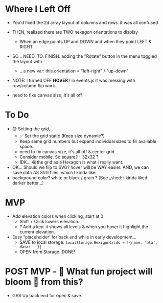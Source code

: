 # Where I Left Off 
- You'd fixed the 2d array layout of columns and rows. it was all confused
- THEN, realized there are TWO hexagon orientations to display
  - When an edge points UP and DOWN and when they point LEFT & RIGHT
- SO... NEED. TO. FINISH. adding the "Rotate" button in the menu toggled the layout with
  - ...a new var: this.orientation = "left-right" / "up-down"

- NOTE: I turned OFF **HOVER** ! in events.js it was messing with row/column flip work. 
- need to fixe canvas size, it's all off

# To Do
- 🟡 Setting the grid, 
  - ✅ Set the grid static (Keep size dynamic?)
  - Keep same grid numbers but expand individual sizes to fill available space. 
  - need to fix canvas size, it's all off & center grid...
  - Consider mobile. So square? - 32x32 ? 
  - IDK... 😭the grid as a Hexagon is what i really want.
- OK... Should we flip to SVG? hover will be WAY easier. AND, we can save data AS SVG files, which I kinda like. 
- background color? white or black / grain ? (See _shed: i kinda liked darker better...)

# MVP 
- Add elevation colors when clicking, start at 0
  - Shift + Click lowers elevation.
  - ? Add a key: it shows all levels & when you hover it highlight the current elevation.
- Easy "placeholder' for back end while in early development...
  - SAVE to local storage: `localStorage.HexigonGrids = [{name: 'bla', data: ''}]`
  - OPEN from Storage. DONE!

# POST MVP - 💐 What fun project will bloom 💐 from this?
- GAS Up back end for open & save.
